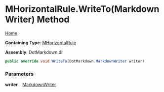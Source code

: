 # MHorizontalRule\.WriteTo\(MarkdownWriter\) Method

[Home](../../../../README.md)

**Containing Type**: [MHorizontalRule](../README.md)

**Assembly**: DotMarkdown\.dll

```csharp
public override void WriteTo(DotMarkdown.MarkdownWriter writer)
```

### Parameters

**writer** &ensp; [MarkdownWriter](../../../MarkdownWriter/README.md)